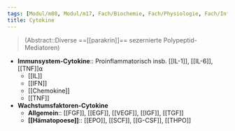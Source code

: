 ```yaml
---
tags: [Modul/m08, Modul/m17, Fach/Biochemie, Fach/Physiologie, Fach/Infektiologie, Fach/Endokrinologie, Fach/Hämatologie, Fach/Onkologie]
title: Cytokine
---
```

> (Abstract::Diverse ==[[parakrin]]== sezernierte Polypeptid-Mediatoren)
- **Immunsystem-Cytokine**:: Proinflammatorisch insb. [[IL-1]], [[IL-6]], [[TNF]]⍺
	- [[IL]]
	- [[IFN]]
	- [[Chemokine]]
	- [[TNF]]
- **Wachstumsfaktoren-Cytokine**
	- **Allgemein**:: [[FGF]], [[EGF]], [[VEGF]], [[IGF]], [[TGF]]
	- **[[Hämatopoese]]**:: [[EPO]], [[SCF]], [[G-CSF]], [[THPO]]